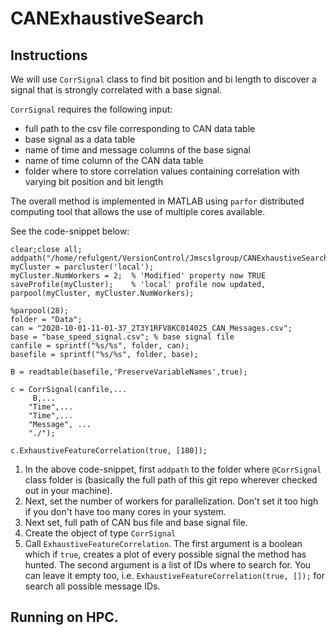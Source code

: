 # CANExhaustiveSearch


## Instructions
We will use `CorrSignal` class to find bit position and bi length  to discover a signal that is strongly correlated with a base signal.

`CorrSignal` requires the following input:
- full path to the csv file corresponding to CAN data table
- base signal as a data table
- name of time and message columns of the base signal
- name of time column of the CAN data table
- folder where to store correlation values containing correlation with varying bit position and bit length

The overall method is implemented in MATLAB using `parfor` distributed computing tool that allows the use of multiple cores available.

See the code-snippet below:

```{matlab}
clear;close all;
addpath("/home/refulgent/VersionControl/Jmscslgroup/CANExhaustiveSearch");
myCluster = parcluster('local');
myCluster.NumWorkers = 2;  % 'Modified' property now TRUE
saveProfile(myCluster);    % 'local' profile now updated,
parpool(myCluster, myCluster.NumWorkers);

%parpool(28);
folder = "Data";
can = "2020-10-01-11-01-37_2T3Y1RFV8KC014025_CAN_Messages.csv";
base = "base_speed_signal.csv"; % base signal file
canfile = sprintf("%s/%s", folder, can);
basefile = sprintf("%s/%s", folder, base);

B = readtable(basefile,'PreserveVariableNames',true);

c = CorrSignal(canfile,...
     B,...
    "Time",...
    "Time",...
    "Message", ...
    "./");

c.ExhaustiveFeatureCorrelation(true, [180]);
```

1. In the above code-snippet, first `addpath` to the folder where `@CorrSignal` class folder is (basically the full path of this git repo wherever checked out in your machine).
2. Next, set the number of workers for parallelization. Don't set it too high if you don't have too many cores in your system.
3. Next set, full path of CAN bus file and base signal file. 
4. Create the object of type `CorrSignal` 
5. Call `ExhaustiveFeatureCorrelation`. The first argument is a boolean which if `true`, creates a plot of every possible signal the method has hunted. The second argument is a list of IDs where to search for. You can leave it empty too, i.e. `ExhaustiveFeatureCorrelation(true, []);` for search all possible message IDs.

## Running on HPC.
